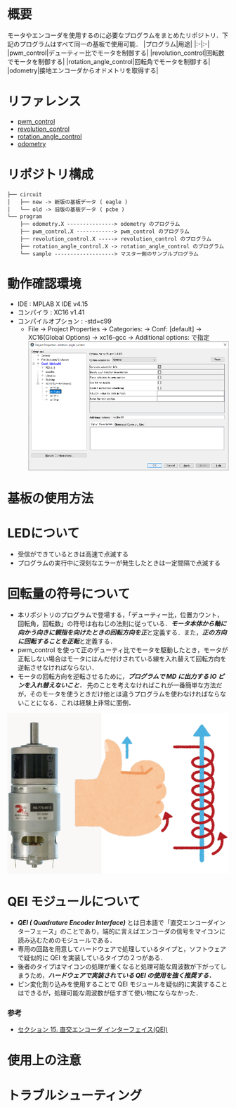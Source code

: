 # 概要
モータやエンコーダを使用するのに必要なプログラムをまとめたリポジトリ．下記のプログラムはすべて同一の基板で使用可能．
|プログラム|用途|
|:-|:-|
|pwm_control|デューティー比でモータを制御する|
|revolution_control|回転数でモータを制御する|
|rotation_angle_control|回転角でモータを制御する|
|odometry|接地エンコーダからオドメトリを取得する|
# リファレンス
* [pwm_control](doc/pwm_control.md)
* [revolution_control](doc/revolution_control.md)
* [rotation_angle_control](doc/rotation_angle_control.md)
* [odometry](doc/odometry.md)
# リポジトリ構成
```tree
├── circuit
│   ├── new -> 新版の基板データ ( eagle )
│   └── old -> 旧版の基板データ ( pcbe )
└── program
    ├── odometry.X ---------------> odometry のプログラム
    ├── pwm_control.X ------------> pwm_control のプログラム
    ├── revolution_control.X -----> revolution_control のプログラム
    ├── rotation_angle_control.X -> rotation_angle_control のプログラム
    └── sample -------------------> マスター側のサンプルプログラム
```






# 動作確認環境
* IDE : MPLAB X IDE v4.15
* コンパイラ : XC16 v1.41
* コンパイルオプション : -std=c99
    * File -> Project Properties -> Categories: -> Conf: [default] -> XC16(Global Options) -> xc16-gcc -> Additional options: で指定
![](doc/img/additional_options.png)

# 基板の使用方法
# LEDについて
* 受信ができているときは高速で点滅する
* プログラムの実行中に深刻なエラーが発生したときは一定間隔で点滅する

# 回転量の符号について
* 本リポジトリのプログラムで登場する，「デューティー比，位置カウント，回転角，回転数」の符号は右ねじの法則に従っている．***モータ本体から軸に向かう向きに親指を向けたときの回転方向を正***と定義する．また，***正の方向に回転することを正転***と定義する．
* pwm_control を使って正のデューティ比でモータを駆動したとき，モータが正転しない場合はモータにはんだ付けされている線を入れ替えて回転方向を逆転させなければならない．
* モータの回転方向を逆転させるために，***プログラムで MD に出力する IO ピンを入れ替えないこと．*** 先のことを考えなければこれが一番簡単な方法だが，そのモータを使うときだけ他とは違うプログラムを使わなければならないことになる．これは経験上非常に面倒．

![](doc/img/migineji.png)

# QEI モジュールについて
* ***QEI ( Quadrature Encoder Interface)*** とは日本語で「直交エンコーダインターフェース」のことであり，端的に言えばエンコーダの信号をマイコンに読み込むためのモジュールである．
* 専用の回路を用意してハードウェアで処理しているタイプと，ソフトウェアで疑似的に QEI を実装しているタイプの２つがある．
* 後者のタイプはマイコンの処理が重くなると処理可能な周波数が下がってしまうため，***ハードウェアで実装されている QEI の使用を強く推奨する．***
* ピン変化割り込みを使用することで QEI モジュールを疑似的に実装することはできるが，処理可能な周波数が低すぎて使い物にならなかった．
### 参考
* [セクション 15. 直交エンコーダ インターフェイス(QEI)](http://ww1.microchip.com/downloads/jp/DeviceDoc/70208B_JP.pdf)

# 使用上の注意
# トラブルシューティング